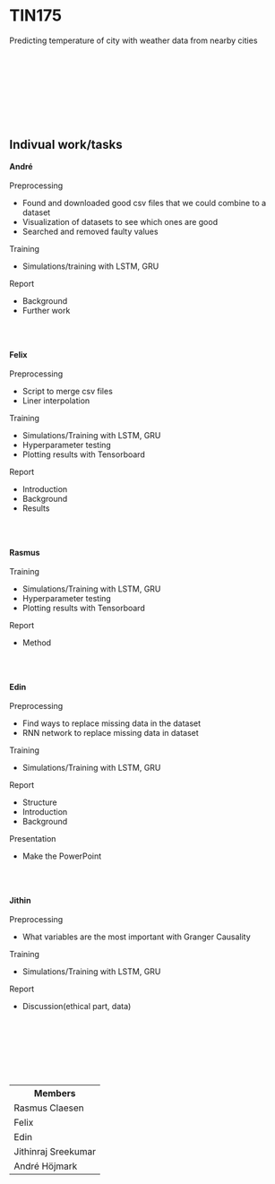 # TIN175
Predicting temperature of city with weather data from nearby cities<br><br><br><br><br><br><br><br><br>



<h2> Indivual work/tasks </h2>

<b>André</b><br><br>
Preprocessing
- Found and downloaded good csv files that we could combine to a dataset
- Visualization of datasets to see which ones are good
- Searched and removed faulty values

Training
- Simulations/training with LSTM, GRU

Report
- Background
- Further work

<br><br>

<b>Felix</b><br><br>
Preprocessing
- Script to merge csv files
- Liner interpolation

Training
- Simulations/Training with LSTM, GRU
- Hyperparameter testing
- Plotting results with Tensorboard

Report
- Introduction
- Background
- Results

<br><br>

<b>Rasmus</b><br><br>
Training
- Simulations/Training with LSTM, GRU
- Hyperparameter testing
- Plotting results with Tensorboard

Report
- Method

<br><br>


<b>Edin</b><br><br>
Preprocessing
- Find ways to replace missing data in the dataset
- RNN network to replace missing data in dataset

Training<br>
- Simulations/Training with LSTM, GRU

Report
- Structure
- Introduction
- Background

Presentation
- Make the PowerPoint


<br><br>


<b>Jithin</b><br><br>
Preprocessing
- What variables are the most important with Granger Causality

Training
- Simulations/Training with LSTM, GRU

Report
- Discussion(ethical part, data)







<br><br><br><br><br><br>


<table class="tg">
  <tr>
    <th class="tg-0lax"><span style="font-weight:bold">Members</span></th>
  </tr>
  <tr>
    <td class="tg-0lax">Rasmus Claesen</td>
  </tr>
  <tr>
    <td class="tg-0lax">Felix</td>
  </tr>
  <tr>
    <td class="tg-0lax">Edin</td>
  </tr>
  <tr>
    <td class="tg-0lax">Jithinraj Sreekumar</td>
  </tr>
  <tr>
    <td class="tg-0lax">André Höjmark</td>
  </tr>
</table>
